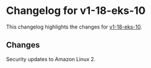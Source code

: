 # Changelog for v1-18-eks-10

This changelog highlights the changes for [v1-18-eks-10](https://github.com/aws/eks-distro/tree/v1-18-eks-10).

## Changes
Security updates to Amazon Linux 2.
